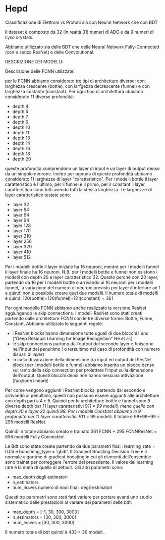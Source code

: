 # Hepd
Classificazione di Elettroni vs Protoni sia con Neural Network che con BDT

Il dataset è composto da 32 (in realtà 31) numeri di ADC e da 9 numeri di Lyso crystals.

Abbiamo utilizzato sia delle BDT che delle Neural Network Fully-Connected (con e senza ResNet) e delle Convolutional.

DESCRIZIONE DEI MODELLI:

Descrizione delle FCNN utilizzate:

per le FCNN abbiamo considerato tre tipi di architetture diverse: con larghezza crescente (bottle), con larfgezza decrescente (funnel) e con larghezza costante (constant). Per ogni tipo di architettura abbiamo considerato 11 diverse profondità:

- depth 4
- depth 5
- depth 7
- depth 9
- depth 10
- depth 11
- depth 13
- depth 14
- depth 16
- depth 18
- depth 20


queste profondità comprendono un layer di input e un layer di output denso da un singolo neurone.
Inoltre per ognuna di queste profondità abbiamo considerato 11 larghezze di layer "caratteristico". Per i modelli bottle il layer caratteristico è l'ultimo, per il funnel è il primo, per il constant il layer caratteristico sono tutti avendo tutti la stessa larghezza. Le larghezze di layer caratteristico testate sono:

- layer 32
- layer 54
- layer 64
- layer 94
- layer 128
- layer 170
- layer 210
- layer 256
- layer 320
- layer 410
- layer 512

Per i modelli bottle il layer iniziale ha 16 neuroni, mentre per i modelli funnel il layer finale ha 16 neuroni.
N.B. per i modelli bottle e funnel non esistono i modelli con depth 20 e layer caratteristico 32. Questo perché con 20 layer, partendo da 16 per i modelli bottle o arrivando ai 16 neuroni per i modelli funnel, la variazione del numero di neuroni previsto per layer è inferiore ad 1 e quindi non è possibile creare quei due modelli. Il numero totale di modelli è quindi 120(bottle)+120(funnel)+121(constant) = 361

Per ogni modello FCNN abbiamo anche realizzato la versione ResNet aggiungendo le skip connections. I modelli ResNet sono stati creati partendo dalle architetture FCNN con le tre diverse forme: Bottle, Funne, Constant. Abbiamo utilizzato le seguenti regole:

- i ResNet blocks hanno dimensione tutte uguali di due blocchi l'uno ("Deep Residual Learning for Image Recognition" He et al.)
- le skip connections partono dall'output del secondo layer e finiscono nell'input del penultimo ( o terzultimo nel caso di profondità con numero dispari di layer)
- in caso di varazione della dimensione tra input ed output del ResNet block (per i modelli bottle e funnel) abbiamo inserito un blocco denso sul ramo della skip connection per proiettare l'input sulla dimensione dell'output. Questi blocchi densi non hanno nessuna attivazione (funzione lineare)

Per come vengono aggiunti i ResNet blocks, partendo dal secondo e arrivando al penultimo, questi non possono essere aggiunti alle architetture con depth pari a 4 e 5. Quinidi per le architetture bottle e funnel sono 9 diverse depth per 11 layer caratteristivi 9*11 = 99 modelli, meno quello con depth 20 e layer 32 quindi 98. Per i modelli Constant abbiamo le 9 profondità per 11 layer caratteristici 9*11 = 99 modelli. Il totale è 98+98+99 = 295 modelli ResNet. 

Quindi in totale abbiamo creato e trainato 361 FCNN + 295 FCNNResNet = 656 modelli Fully Connected.


Le Bdt sono state create partendo da due parametri fissi : learning_rate = 0.05 e boostinng_type = 'gbdt'. Il Gradient Boosting Decision Tree è il normale algoritmo di gradient boosting in cui gli elementi dell'ensemble sono trainat per correggere l'errore del precedente. Il valore del learning rate è la metà di quello di default. Glii altri parametri sono:

- max_depth degli estimatori
- n_estimators
- num_leaves numero di nodi finali degli estimatori

Questi tre parametri sono stati fatti variare per portare avanti uno studio sistematico delle prestazioni al variare dei parametri delle bdt:

- max_depth = [-1, 30, 300, 3000]
- n_estimators = [30, 300, 3000]
- num_leaves = [30, 300, 3000]

Il numero totale di bdt quindi è 4*3*3 = 36 modelli. 


 








































